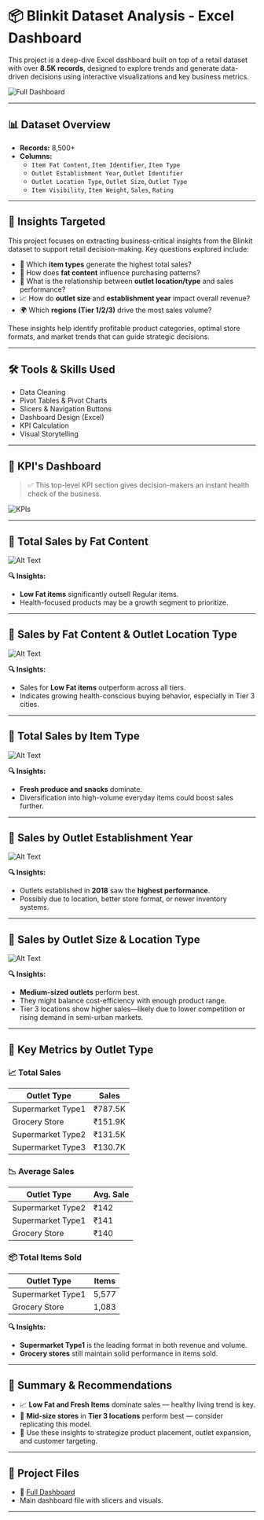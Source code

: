 # 📦 Blinkit Dataset Analysis - Excel Dashboard

This project is a deep-dive Excel dashboard built on top of a retail dataset with over **8.5K records**, designed to explore trends and generate data-driven decisions using interactive visualizations and key business metrics.

![Full Dashboard](./assets/dashboard.png)

---

## 📊 Dataset Overview

- **Records:** 8,500+
- **Columns:**
  - `Item Fat Content`, `Item Identifier`, `Item Type`
  - `Outlet Establishment Year`, `Outlet Identifier`
  - `Outlet Location Type`, `Outlet Size`, `Outlet Type`
  - `Item Visibility`, `Item Weight`, `Sales`, `Rating`

---

## 🎯 Insights Targeted

This project focuses on extracting business-critical insights from the Blinkit dataset to support retail decision-making. Key questions explored include:

- 🥫 Which **item types** generate the highest total sales?
- 🧈 How does **fat content** influence purchasing patterns?
- 🏬 What is the relationship between **outlet location/type** and sales performance?
- 📈 How do **outlet size** and **establishment year** impact overall revenue?
- 🌍 Which **regions (Tier 1/2/3)** drive the most sales volume?

These insights help identify profitable product categories, optimal store formats, and market trends that can guide strategic decisions.

---

## 🛠️ Tools & Skills Used

- Data Cleaning
- Pivot Tables & Pivot Charts
- Slicers & Navigation Buttons
- Dashboard Design (Excel)
- KPI Calculation
- Visual Storytelling

---

## 📌 KPI's Dashboard

> ✅ This top-level KPI section gives decision-makers an instant health check of the business.

![KPIs](./assets/kpi.png)

---

## 🥩 Total Sales by Fat Content

![Alt Text](./assets/sales_by_fat.png)

**🔍 Insights:**
- **Low Fat items** significantly outsell Regular items.
- Health-focused products may be a growth segment to prioritize.

---

## 🏪 Sales by Fat Content & Outlet Location Type

![Alt Text](./assets/fate_by_outlet_location.png)


**🔍 Insights:**
- Sales for **Low Fat items** outperform across all tiers.
- Indicates growing health-conscious buying behavior, especially in Tier 3 cities.

---

## 🥫 Total Sales by Item Type

![Alt Text](./assets/item_type.png)


**🔍 Insights:**
- **Fresh produce and snacks** dominate.
- Diversification into high-volume everyday items could boost sales further.

---

## 🏢 Sales by Outlet Establishment Year

![Alt Text](./assets/outlet_year.png)


**🔍 Insights:**
- Outlets established in **2018** saw the **highest performance**.
- Possibly due to location, better store format, or newer inventory systems.

---

## 🧱 Sales by Outlet Size & Location Type

![Alt Text](./assets/outlet_size_loc.png)

**🔍 Insights:**
- **Medium-sized outlets** perform best.
- They might balance cost-efficiency with enough product range.
- Tier 3 locations show higher sales—likely due to lower competition or rising demand in semi-urban markets.

---

## 🛒 Key Metrics by Outlet Type

### 📈 Total Sales

| Outlet Type         | Sales     |
|---------------------|-----------|
| Supermarket Type1   | ₹787.5K   |
| Grocery Store       | ₹151.9K   |
| Supermarket Type2   | ₹131.5K   |
| Supermarket Type3   | ₹130.7K   |

### 📉 Average Sales

| Outlet Type         | Avg. Sale |
|---------------------|-----------|
| Supermarket Type2   | ₹142      |
| Supermarket Type1   | ₹141      |
| Grocery Store       | ₹140      |

### 📦 Total Items Sold

| Outlet Type         | Items     |
|---------------------|-----------|
| Supermarket Type1   | 5,577     |
| Grocery Store       | 1,083     |


**🔍 Insights:**
- **Supermarket Type1** is the leading format in both revenue and volume.
- **Grocery stores** still maintain solid performance in items sold.

---

## 📌 Summary & Recommendations

- 📈 **Low Fat and Fresh Items** dominate sales — healthy living trend is key.
- 🧠 **Mid-size stores** in **Tier 3 locations** perform best — consider replicating this model.
- 🧾 Use these insights to strategize product placement, outlet expansion, and customer targeting.

---

## 📂 Project Files

- 📄 [Full Dashboard](./Blinkit20%Analysis20%Dashboard.xslx)
 - Main dashboard file with slicers and visuals.

---


